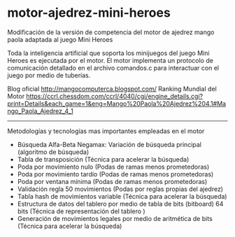# motor-ajedrez-mini-heroes

Modificación de la versión de competencia del motor de ajedrez mango paola
adaptada al juego Mini Heroes

Toda la inteligencia artificial que soporta los minijuegos del juego Mini Heroes es ejecutada por el motor.
El motor implementa un protocolo de comunicación detallado en el archivo comandos.c para
interactuar con el juego por medio de tuberías. 


Blog oficial http://mangocomputerca.blogspot.com/
Ranking Mundial del Motor https://ccrl.chessdom.com/ccrl/4040/cgi/engine_details.cgi?print=Details&each_game=1&eng=Mango%20Paola%20Ajedrez%204.1#Mango_Paola_Ajedrez_4_1


**************************************************************************************************


Metodologías y tecnologías mas importantes empleadas en el motor

* Búsqueda Alfa-Beta Negamax: Variación de búsqueda principal (algoritmo de búsqueda)
* Tabla de transposición (Técnica para acelerar la búsqueda)
* Poda por movimiento nulo (Podas de ramas menos prometedoras)
* Poda por movimiento tardío (Podas de ramas menos prometedoras)
* Poda por ventana mínima  (Podas de ramas menos prometedoras)
* Validación regla 50 movimientos (Podas por reglas propias del ajedrez)
* Tabla hash de movimientos variable (Técnica para acelerar la búsqueda)
* Estructura de datos del tablero por medio de tabla de bits (bitboard) 64 bits (Técnica de representación del tablero )
* Generación de movimientos legales por medio de aritmética de bits (Técnica para acelerar la búsqueda)
